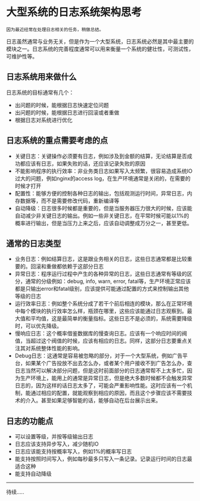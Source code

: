 # 大型系统的日志系统架构思考

    因为最近经常在处理日志相关的任务，稍做总结。

日志虽然通常与业务无关，但是作为一个大型系统，日志系统必然是其中最主要的模块之一。日志系统的完善程度通常可以用来衡量一个系统的健壮性，可测试性，可维护性等。

## 日志系统用来做什么

日志系统的目标通常有几个：

- 出问题的时候，能根据日志快速定位问题
- 出问题的时候，能根据日志进行回滚或者重做
- 根据日志对系统进行优化

## 日志系统的重点需要考虑的点

- 关键日志：关键操作必须要有日志，例如涉及到金额的结算，无论结算是否成功都应该有日志，如果失败的话，还应该记录失败的原因
- 不能影响程序的执行效率：非业务类日志如果写入太频繁，很容易造成系统IO过大的问题，例如nginx的access log，在生产环境通常是关闭的，在需要的时候才打开
- 配置性：能够方便的控制各种日志的输出，包括观测运行时间，异常日志，内存数据等，而不是需要修改代码，重新编译等
- 自动降级：日志很多时候都是重要的，但是当服务器压力很大的时候，应该能自动减少非关键日志的输出。例如一些非关键日志，在平常时候可能以1%的概率进行输出，但是当压力上来之后，应该自动调整成万分之一，甚至更低。

## 通常的日志类型

- 业务日志：例如结算日志，这是跟业务相关的日志，这些日志通常都是比较重要的。回滚和重做都依赖于这部分日志
- 异常日志：程序运行过程中产生的各种异常的日志，这些日志通常有等级的区分，通常的分级例如：debug, info, warn, error, fatal等，生产环境正常应该都是只输出error和fatal级别，应该提供可能通过配置的方式来控制输出其他等级的日志
- 运行效率日志：例如整个系统分成了若干个前后相连的模块，那么在正常环境中每个模块的执行效率怎么样，瓶颈在哪里，这些应该能通过日志观察到。最大值和平均值，这是最简单的衡量指标。这些日志不是必须的，系统需要降级时，可以优先降级。
- 慢响应日志：这个概率借鉴数据库的慢查询日志。应该有一个响应时间的阀值，当超过这个阀值的时候，应该有相应的日志。同样，这部分日志要重点关注其对系统整体性能的影响。
- Debug日志：这通常是容易被忽略的部分，对于一个大型系统，例如广告平台，如果某个广告投放不出去怎么办，或者某个用户接收不到广告怎么办，查日志当然可以解决部分问题，但是这时前面部分的日志通常帮不上太多忙，因为生产环境上，能用上的通常是异常日志，但是绝大多数时候都不会触发异常日志的，因为这样的话日志太多了，可能会严重影响性能。这时应该有一个机制，能通过相应的配置，就能观察到相应的原因，而且这个步骤应该不需要技术的介入。甚至如果足够智能的话，能够自动在后台展示出来。

## 日志的功能点

- 可以设置等级，并按等级输出日志
- 日志应该支持异步写入，减少随机IO
- 日志应该能支持按概率写入，例如1%的概率写日志
- 能支持按照时间写入，例如每秒最多只写入一条记录。记录运行时间的日志最适合这种
- 能支持自动降级

---------

待续.....


